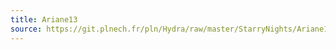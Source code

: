 ```yaml
---
title: Ariane13
source: https://git.plnech.fr/pln/Hydra/raw/master/StarryNights/Ariane13.js
---
```

